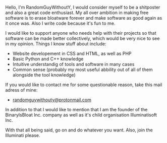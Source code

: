 Hello, I'm RandomGuyWithoutY, I would consider myself to be a shitposter and also a great code enthusiast. My all over ambition in making free software is to erase bloatware forever and make software as good again as it once was. Also I write code because it's fun to me.

I would like to support anyone who needs help with their projects so that software can be made better collectively, which would be very nice to see in my opinion.
Things I know stuff about include:<br/>
  - Website developement in CSS and HTML, as well as PHP
  - Basic Python and C++ knowledge
  - Intuitive understandig of tools and software in many cases
  - Common sense (probably my most useful abbility out of all of them alongside the tool knowledge)

If you would like to contact me for some questionable reason, take this mail adress of mine:

  - randomguywithouty@protonmail.com

In addition to that I would like to mention that I am the founder of the BinaryIsBloat Inc. company as well as it's child organisation Illuminatisoft Inc.

With that all being said, go on and do whatever you want. Also, join the Illuminati please.
